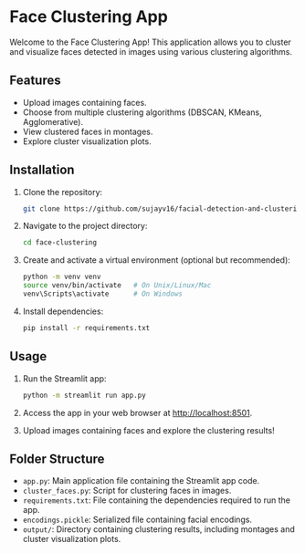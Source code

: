 # Face Clustering App

Welcome to the Face Clustering App! This application allows you to cluster and visualize faces detected in images using various clustering algorithms.

## Features

- Upload images containing faces.
- Choose from multiple clustering algorithms (DBSCAN, KMeans, Agglomerative).
- View clustered faces in montages.
- Explore cluster visualization plots.

## Installation

1. Clone the repository:

    ```bash
    git clone https://github.com/sujayv16/facial-detection-and-clustering.git
    ```

2. Navigate to the project directory:

    ```bash
    cd face-clustering
    ```

3. Create and activate a virtual environment (optional but recommended):

    ```bash
    python -m venv venv
    source venv/bin/activate   # On Unix/Linux/Mac
    venv\Scripts\activate      # On Windows
    ```

4. Install dependencies:

    ```bash
    pip install -r requirements.txt
    ```

## Usage

1. Run the Streamlit app:

    ```bash
    python -m streamlit run app.py

    ```

2. Access the app in your web browser at [http://localhost:8501](http://localhost:8501).

3. Upload images containing faces and explore the clustering results!

## Folder Structure

- `app.py`: Main application file containing the Streamlit app code.
- `cluster_faces.py`: Script for clustering faces in images.
- `requirements.txt`: File containing the dependencies required to run the app.
- `encodings.pickle`: Serialized file containing facial encodings.
- `output/`: Directory containing clustering results, including montages and cluster visualization plots.


